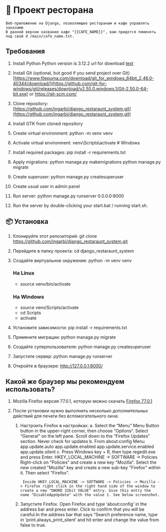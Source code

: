 # 🧾 Проект ресторана

    Веб-приложение на Django, позволяющее ресторанам и кафе управлять заказами
    В данной версии название кафе "{{CAFE_NAME}}", вам придется поменять под свой d /main/cafe_name.txt.

## Требования

1) Install Python
    Python version is 3.12.2
    url for download [text](https://www.python.org/ftp/python/3.12.2/python-3.12.2-amd64.exe)
2) Install Git (optional, but good if you send project over Git)
    [https://www.filepuma.com/download/git_for_windows_64bit_2.46.0-40344/download/](https://github.com/git-for-windows/git/releases/download/v2.50.0.windows.1/Git-2.50.0-64-bit.exe)
    or <https://git-scm.com/>

3) Clone repository:
    [https://github.com/ingarbi/django_restaraunt_system.git](https://github.com/ingarbi/django_restaraunt_system.git)

4) Install GTK from cloned repository

5) Create virtual environment:
    python -m venv venv

6) Activate virtual environment:
    venv\Scripts\activate # Windows

7) Install required packages:
    pip install -r requirements.txt

8) Apply migrations:
    python manage.py makemigrations
    python manage.py migrate

9) Create superuser:
    python manage.py createsuperuser

10) Create usual user in admin panel

11) Run server:
    python manage.py runserver 0.0.0.0:8000

12) Run the server by double-clicking your start.bat / running start.sh.

## 📦 Установка

1) Клонируйте этот репозиторий:
    git clone <https://github.com/ingarbi/django_restaraunt_system.git>
2) Перейдите в папку проекта:
    cd django_restaraunt_system
3) Создайте виртуальное окружение: python -m venv venv

   ### На Linux

    - source venv/bin/activate

   ### На Windows

    - source venv/Scripts/activate
    - cd Scripts
    - activate
4) Установите зависимости:
    pip install -r requirements.txt
5) Примените миграции:
    python manage.py migrate
6) Создайте суперпользователя:
    python manage.py createsuperuser
7) Запустите сервер:
    python manage.py runserver
8) Откройте в браузере:  <http://127.0.0.1:8000/>

## Какой же браузер мы рекомендуем использовать? 

1) Mozilla Firefox версия 77.0.1, которую можно скачать [Firefox 77.0.1](https://ftp.mozilla.org/pub/firefox/releases/77.0/win64/ru/Firefox%20Setup%2077.0.exe)

2) После установки нужно выполнить несколько дополнительных действий для печати без вспомогательного окна:

    1. Настроить Firefox в настройках:
        a.  Select the “Menu” Menu Button button in the upper-right corner, then choose “Options“.
            Select “General” on the left pane.
            Scroll down to the “Firefox Updates” section.
            Never check for updates
        b.
            From about:config Menu
            app.update.auto
            app.update.enabled
            app.update.service.e­nabled
            app.update.silent
        c.  Press Windows key + R, then type regedit.exe and press Enter.
            HKEY_LOCAL_MACHINE -> SOFTWARE -> Policies
            Right-click on "Policies" and create a new key "Mozilla". Select the new created "Mozilla" key and create a new sub-key "Firefox" within it. Then select "Firefox".

            Inside HKEY_LOCAL_MACHINE -> SOFTWARE -> Policies -> Mozilla -> Firefox right click in the right hand side of the window to create a new "DWORD 32bit VALUE" entry. Give this entry the name "DisableAppUpdate" with the value 1. See below screenshot.
    2. Запустите Firefox. Open Firefox and type ‘about:config‘ in the address bar and press enter. Click to confirm that you will be careful.In the address bar that says “Search preference name, type in ‘print.always_print_silent‘ and hit enter and change the value from false to true.